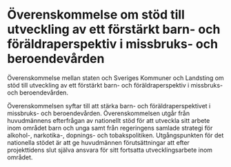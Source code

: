 # Överenskommelse om stöd till utveckling av ett förstärkt barn- och föräldraperspektiv i missbruks- och beroendevården

Överenskommelse mellan staten och Sveriges Kommuner och Landsting om stöd till utveckling av ett förstärkt barn\- och föräldraperspektiv i missbruks\- och beroendevården.

Överenskommelsen syftar till att stärka barn\- och föräldraperspektivet i missbruks\- och beroendevården. Överenskommelsen utgår från huvudmännens efterfrågan av nationellt stöd för att utveckla sitt arbete inom området barn och unga samt från regeringens samlade strategi för alkohol\-, narkotika\-, dopnings\- och tobakspolitiken. Utgångspunkten för det nationella stödet är att ge huvudmännen förutsättningar att efter projekttidens slut själva ansvara för sitt fortsatta utvecklingsarbete inom området.
